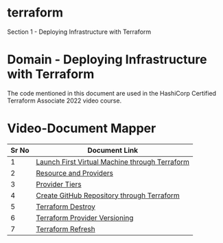 # terraform
Section 1 - Deploying Infrastructure with Terraform
# Domain  - Deploying Infrastructure with Terraform

The code mentioned in this document are used in the HashiCorp Certified Terraform Associate 2022 video course.


# Video-Document Mapper

| Sr No | Document Link |
| ------ | ------ |
| 1 | [Launch First Virtual Machine through Terraform][PlDa] |
| 2 | [Resource and Providers][PlDb] |
| 3 | [Provider Tiers][PlDc] |
| 4 | [Create GitHub Repository through Terraform][PlDd] |
| 5 | [Terraform Destroy][PlDe] |
| 6 | [Terraform Provider Versioning][PlDf] |
| 7 | [Terraform Refresh][PlDg] |


   [PlDa]: <./first-ec2.md>
   [PlDb]: <./resource-providers.md>   
   [PlDc]: <./provider-tiers.md>
   [PlDd]: <./github.md>
   [PlDe]: <./destroy.md>   
   [PlDf]: <./provider-versioning.md>
   [PlDg]: <./refresh.tf>
